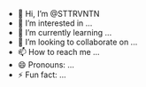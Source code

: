 - 👋 Hi, I’m @STTRVNTN
- 👀 I’m interested in ...
- 🌱 I’m currently learning ...
- 💞️ I’m looking to collaborate on ...
- 📫 How to reach me ...
- 😄 Pronouns: ...
- ⚡ Fun fact: ...

<!---
STTRVNTN/STTRVNTN is a ✨ special ✨ repository because its `README.md` (this file) appears on your GitHub profile.
You can click the Preview link to take a look at your changes.
--->
